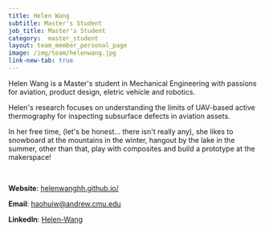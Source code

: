 ```yaml
---
title: Helen Wang
subtitle: Master's Student
job_title: Master's Student
category:  master_student
layout: team_member_personal_page
image: /img/team/helenwang.jpg
link-new-tab: true
---
```


Helen Wang is a Master's student in Mechanical Engineering with passions for aviation, product design, eletric vehicle and robotics.  

Helen's research focuses on understanding the limits of UAV-based active thermography for inspecting subsurface defects in aviation assets. 

In her free time, (let's be honest... there isn't really any), she likes to snowboard at the mountains in the winter, hangout by the lake in the summer, other than that, play with composites and build a prototype at the makerspace! 

<br>

**Website**: [helenwanghh.github.io/](https://helenwanghh.github.io/)

**Email**: [haohuiw@andrew.cmu.edu](mailto:haohuiw@andrew.cmu.edu)

**LinkedIn**: [Helen-Wang](https://www.linkedin.com/in/helenwanghh/)
